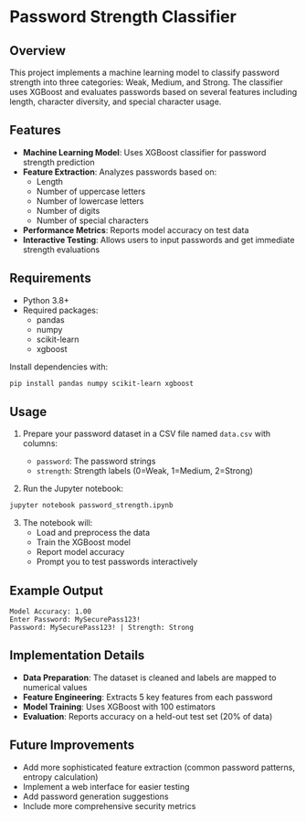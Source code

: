 # Password Strength Classifier

## Overview

This project implements a machine learning model to classify password strength into three categories: Weak, Medium, and Strong. The classifier uses XGBoost and evaluates passwords based on several features including length, character diversity, and special character usage.

## Features

- **Machine Learning Model**: Uses XGBoost classifier for password strength prediction
- **Feature Extraction**: Analyzes passwords based on:
  - Length
  - Number of uppercase letters
  - Number of lowercase letters
  - Number of digits
  - Number of special characters
- **Performance Metrics**: Reports model accuracy on test data
- **Interactive Testing**: Allows users to input passwords and get immediate strength evaluations

## Requirements

- Python 3.8+
- Required packages:
  - pandas
  - numpy
  - scikit-learn
  - xgboost

Install dependencies with:
```bash
pip install pandas numpy scikit-learn xgboost
```

## Usage

1. Prepare your password dataset in a CSV file named `data.csv` with columns:
   - `password`: The password strings
   - `strength`: Strength labels (0=Weak, 1=Medium, 2=Strong)

2. Run the Jupyter notebook:
```bash
jupyter notebook password_strength.ipynb
```

3. The notebook will:
   - Load and preprocess the data
   - Train the XGBoost model
   - Report model accuracy
   - Prompt you to test passwords interactively

## Example Output

```
Model Accuracy: 1.00
Enter Password: MySecurePass123!
Password: MySecurePass123! | Strength: Strong
```

## Implementation Details

- **Data Preparation**: The dataset is cleaned and labels are mapped to numerical values
- **Feature Engineering**: Extracts 5 key features from each password
- **Model Training**: Uses XGBoost with 100 estimators
- **Evaluation**: Reports accuracy on a held-out test set (20% of data)

## Future Improvements

- Add more sophisticated feature extraction (common password patterns, entropy calculation)
- Implement a web interface for easier testing
- Add password generation suggestions
- Include more comprehensive security metrics

